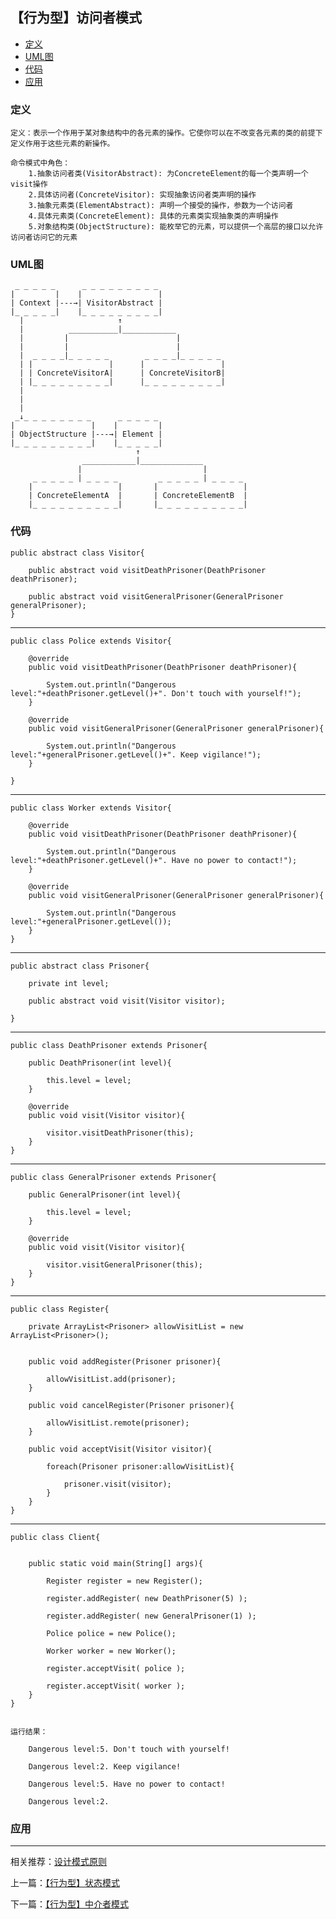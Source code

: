 



## 【行为型】访问者模式

*   [定义](#define)
*   [UML图](#UML)
*   [代码](#code)
*   [应用](#app)




<h3 id="define">定义</h3>

    定义：表示一个作用于某对象结构中的各元素的操作。它使你可以在不改变各元素的类的前提下定义作用于这些元素的新操作。

    命令模式中角色：
        1.抽象访问者类(VisitorAbstract): 为ConcreteElement的每一个类声明一个visit操作
        2.具体访问者(ConcreteVisitor): 实现抽象访问者类声明的操作
        3.抽象元素类(ElementAbstract): 声明一个接受的操作，参数为一个访问者
        4.具体元素类(ConcreteElement): 具体的元素类实现抽象类的声明操作
        5.对象结构类(ObjectStructure): 能枚举它的元素，可以提供一个高层的接口以允许访问者访问它的元素


<h3 id="UML">UML图</h3>

     _ _ _ _ _      _ _ _ _ _ _ _ _ _
    |         |    |                 |
    | Context |---→| VisitorAbstract |
    |_ _ _ _ _|    |_ _ _ _ _ _ _ _ _|
      |                     ↑
      |          ___________|____________
      |         |                        |
      |         |                        |
      |  _ _ _ _|_ _ _ _ _        _ _ _ _|_ _ _ _ _
      | |                 |      |                 |
      | | ConcreteVisitorA|      | ConcreteVisitorB|
      | |_ _ _ _ _ _ _ _ _|      |_ _ _ _ _ _ _ _ _|
      |
      |
      |
     _↓_ _ _ _ _ _ _ _      _ _ _ _ _
    |                 |    |         |
    | ObjectStructure |---→| Element |
    |_ _ _ _ _ _ _ _ _|    |_ _ _ _ _|
                                ↑
                    ____________|______________
                   |                           |
         _ _ _ _ _ | _ _ _ _         _ _ _ _ _ | _ _ _ _
        |                   |       |                   |
        | ConcreteElementA  |       | ConcreteElementB  |
        |_ _ _ _ _ _ _ _ _ _|       |_ _ _ _ _ _ _ _ _ _|





<h3 id="code">代码</h3>

    public abstract class Visitor{

        public abstract void visitDeathPrisoner(DeathPrisoner deathPrisoner);

        public abstract void visitGeneralPrisoner(GeneralPrisoner generalPrisoner);
    }

***

    public class Police extends Visitor{

        @override
        public void visitDeathPrisoner(DeathPrisoner deathPrisoner){

            System.out.println("Dangerous level:"+deathPrisoner.getLevel()+". Don't touch with yourself!");
        }

        @override
        public void visitGeneralPrisoner(GeneralPrisoner generalPrisoner){

            System.out.println("Dangerous level:"+generalPrisoner.getLevel()+". Keep vigilance!");
        }

    }

***

    public class Worker extends Visitor{

        @override
        public void visitDeathPrisoner(DeathPrisoner deathPrisoner){

            System.out.println("Dangerous level:"+deathPrisoner.getLevel()+". Have no power to contact!");
        }

        @override
        public void visitGeneralPrisoner(GeneralPrisoner generalPrisoner){

            System.out.println("Dangerous level:"+generalPrisoner.getLevel());
        }
    }

***

    public abstract class Prisoner{

        private int level;

        public abstract void visit(Visitor visitor);

    }

***

    public class DeathPrisoner extends Prisoner{

        public DeathPrisoner(int level){

            this.level = level;
        }

        @override
        public void visit(Visitor visitor){

            visitor.visitDeathPrisoner(this);
        }
    }


***

    public class GeneralPrisoner extends Prisoner{

        public GeneralPrisoner(int level){

            this.level = level;
        }

        @override
        public void visit(Visitor visitor){

            visitor.visitGeneralPrisoner(this);
        }
    }



***

    public class Register{

        private ArrayList<Prisoner> allowVisitList = new ArrayList<Prisoner>();


        public void addRegister(Prisoner prisoner){

            allowVisitList.add(prisoner);
        }

        public void cancelRegister(Prisoner prisoner){

            allowVisitList.remote(prisoner);
        }

        public void acceptVisit(Visitor visitor){

            foreach(Prisoner prisoner:allowVisitList){

                prisoner.visit(visitor);
            }
        }
    }

***

    public class Client{


        public static void main(String[] args){

            Register register = new Register();

            register.addRegister( new DeathPrisoner(5) );

            register.addRegister( new GeneralPrisoner(1) );

            Police police = new Police();

            Worker worker = new Worker();

            register.acceptVisit( police );

            register.acceptVisit( worker );
        }
    }


    运行结果：

        Dangerous level:5. Don't touch with yourself!

        Dangerous level:2. Keep vigilance!

        Dangerous level:5. Have no power to contact!

        Dangerous level:2.



<h3 id="app">应用</h3>



***

相关推荐：[设计模式原则](./Principle)


上一篇：[【行为型】状态模式](./State)

下一篇：[【行为型】中介者模式](./Mediator)







